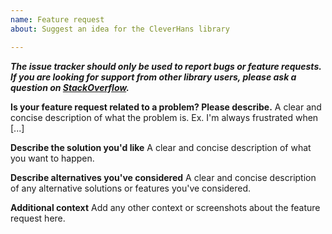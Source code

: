 ```yaml
---
name: Feature request
about: Suggest an idea for the CleverHans library

---
```


***The issue tracker should only be used to report bugs or feature requests. If you are looking for support from other library users, please ask a question on [StackOverflow](https://stackoverflow.com/questions/tagged/cleverhans).***

**Is your feature request related to a problem? Please describe.**
A clear and concise description of what the problem is. Ex. I'm always frustrated when [...]

**Describe the solution you'd like**
A clear and concise description of what you want to happen.

**Describe alternatives you've considered**
A clear and concise description of any alternative solutions or features you've considered.

**Additional context**
Add any other context or screenshots about the feature request here.
